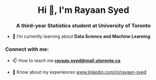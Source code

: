 <!---<img height="350" width="1000" alt="Toronto" src="https://travel2next.com/wp-content/uploads/toronto-at-night-2.jpg"> ---> 

<h1 align="center">Hi 👋, I'm Rayaan Syed</h1>
<h3 align="center">A third-year Statistics student at University of Toronto</h3>


<!---🔭 I’m currently working on [Web Development CS50 by Harvard](https://github.com/rayaanxsyed/Web-Development-CS50) --->

- 🌱 I’m currently learning about **Data Science and Machine Learning**

<h3 align="left">Connect with me:</h3>

- 📫 How to reach me **rayaan.syed@mail.utoronto.ca**

- 📄 Know about my experiences www.linkedin.com/in/rayaan-syed






